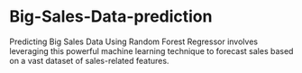 # Big-Sales-Data-prediction
Predicting Big Sales Data Using Random Forest Regressor involves leveraging this powerful machine learning technique to forecast sales based on a vast dataset of sales-related features. 
